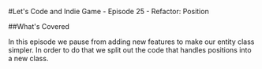 #Let's Code and Indie Game - Episode 25 - Refactor: Position

##What's Covered

In this episode we pause from adding new features to make our entity class simpler. In order to do that we split out the code that handles positions into a new class. 

